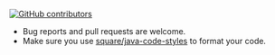 [![GitHub contributors](https://img.shields.io/github/contributors/mukeshsolanki/liquidrefreshlayout.svg)](https://github.com/mukeshsolanki/liquidrefreshlayout/graphs/contributors)

* Bug reports and pull requests are welcome.
* Make sure you use [square/java-code-styles](https://github.com/square/java-code-styles) to format your code.

